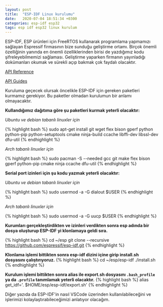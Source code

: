```yaml
---
layout: post
title:  "ESP-IDF Linux kurulumu"
date:   2020-07-04 18:51:34 +0300
categories: esp-idf esp32
tags: esp idf esp32 linux kurulum
---
```


ESP-IDF, ESP ürünleri için FreeRTOS kullanarak programlama yapmamızı sağlayan Espressif firmasının bize sunduğu geliştirme ortamı. Birçok önemli özelliğinin yanında en önemli özelliklerinden birisi de yazdığımız kodu şifreleyebilmemizi sağlaması. Geliştirme yaparken firmanın yayınladığı dokümanları okumak ve sürekli açıp bakmak çok faydalı olacaktır.

[API Reference](https://docs.espressif.com/projects/esp-idf/en/latest/esp32/api-reference/index.html)

[API Guides](https://docs.espressif.com/projects/esp-idf/en/latest/esp32/api-guides/index.html)


Kuruluma geçecek olursak öncelikle ESP-IDF için gereken paketleri kurmamız gerekiyor. Bu paketler olmadan kurulumun bir anlamı olmayacaktır.

**Kullandığımız dağıtıma göre şu paketleri kurmak yeterli olacaktır:**

_Ubuntu ve debian tabanlı linuxler için_

{% highlight bash %}
sudo apt-get install git wget flex bison gperf python python-pip python-setuptools cmake ninja-build ccache libffi-dev libssl-dev dfu-util
{% endhighlight %}

_Arch tabanlı linuxler için_

{% highlight bash %}
sudo pacman -S --needed gcc git make flex bison gperf python-pip cmake ninja ccache dfu-util
{% endhighlight %}

**Serial port izinleri için şu kodu yazmak yeterli olacaktır:**

_Ubuntu ve debian tabanlı linuxler için_

{% highlight bash %}
sudo usermod -a -G dialout $USER
{% endhighlight %}

_Arch tabanlı linuxler için_

{% highlight bash %}
sudo usermod -a -G uucp $USER
{% endhighlight %}

**Kurumları gerçekleştirdikten ve izinleri verdikten sonra esp adında bir dosya oluşturup ESP-IDF yi klonlamaya geldi sıra.**


{% highlight bash %}
cd ~/esp
git clone --recursive https://github.com/espressif/esp-idf.git
{% endhighlight %}

**Klonlama işlemi bittikten sonra esp-idf dizini içine girip install.sh dosyasını çalıştırıyoruz.**
{% highlight bash %}
cd ~/esp/esp-idf
./install.sh
{% endhighlight %}

**Kurulum işlemi bittikten sonra alias ile export.sh dosyasını `.bash_profile` ya da `.profile` tanımlamak yeterli olacaktır.**
{% highlight bash %}
alias get_idf='. $HOME/esp/esp-idf/export.sh'
{% endhighlight %}

Diğer yazıda da ESP-IDF'in nasıl VSCode üzerinden kullanılabileceğini ve işlerimizi kolaylaştırabileceğimizi anlatıyor olacağım.

